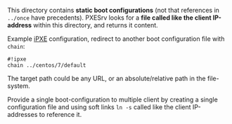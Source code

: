 This directory contains **static boot configurations** (not that 
references in `../once` have precedents). PXESrv looks for a **file
called like the client IP-address** within this directory, and returns
it content.

Example [iPXE](http://ipxe.org/cmd) configuration, redirect to another 
boot configuration file with `chain`:

```
#!ipxe
chain ../centos/7/default
```

The target path could be any URL, or an absolute/relative path in 
the file-system.

Provide a single boot-configuration to multiple client by creating
a single configuration file and using soft links `ln -s` called like
the client IP-addresses to reference it.
